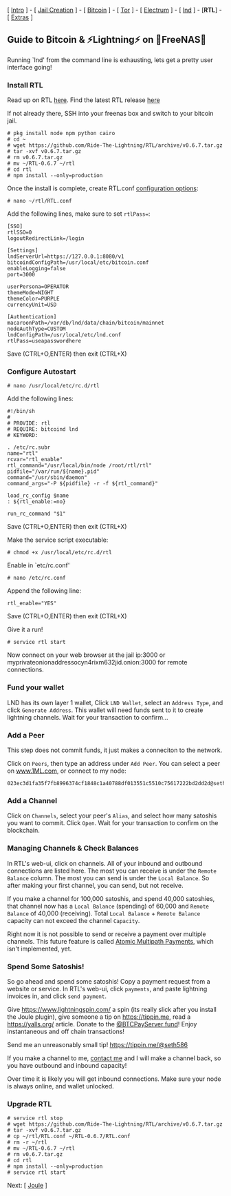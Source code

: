 [ [Intro](README.md) ] - [ [Jail Creation](freenas_1_jail_creation.md) ] - [ [Bitcoin](freenas_2_bitcoin.md) ] - [ [Tor](freenas_3_tor.md) ] - [ [Electrum](freenas_4_electrum.md) ] - [ [lnd](freenas_5_lnd.md) ] - [**RTL**] - [ [Extras](extras.md) ]

## Guide to ₿itcoin & ⚡Lightning️⚡ on 🦈FreeNAS🦈

Running `lnd' from the command line is exhausting, lets get a pretty user interface going!

### Install RTL
Read up on RTL [here](https://github.com/ShahanaFarooqui/RTL). Find the latest RTL release [here](https://github.com/ShahanaFarooqui/RTL/releases)

If not already there, SSH into your freenas box and switch to your bitcoin jail.

```
# pkg install node npm python cairo
# cd ~
# wget https://github.com/Ride-The-Lightning/RTL/archive/v0.6.7.tar.gz
# tar -xvf v0.6.7.tar.gz
# rm v0.6.7.tar.gz
# mv ~/RTL-0.6.7 ~/rtl
# cd rtl
# npm install --only=production
```
Once the install is complete, create RTL.conf [configuration options](https://github.com/Ride-The-Lightning/RTL/blob/master/docs/Application_configurations):
```
# nano ~/rtl/RTL.conf
```
Add the following lines, make sure to set `rtlPass=`:
```
[SSO]
rtlSSO=0
logoutRedirectLink=/login

[Settings]
lndServerUrl=https://127.0.0.1:8080/v1
bitcoindConfigPath=/usr/local/etc/bitcoin.conf
enableLogging=false
port=3000

userPersona=OPERATOR
themeMode=NIGHT
themeColor=PURPLE
currencyUnit=USD

[Authentication]
macaroonPath=/var/db/lnd/data/chain/bitcoin/mainnet
nodeAuthType=CUSTOM
lndConfigPath=/usr/local/etc/lnd.conf
rtlPass=useapasswordhere

```
Save (CTRL+O,ENTER) then exit (CTRL+X)

### Configure Autostart
```
# nano /usr/local/etc/rc.d/rtl
```
Add the following lines:
```
#!/bin/sh
#
# PROVIDE: rtl
# REQUIRE: bitcoind lnd
# KEYWORD:

. /etc/rc.subr
name="rtl"
rcvar="rtl_enable"
rtl_command="/usr/local/bin/node /root/rtl/rtl"
pidfile="/var/run/${name}.pid"
command="/usr/sbin/daemon"
command_args="-P ${pidfile} -r -f ${rtl_command}"

load_rc_config $name
: ${rtl_enable:=no}

run_rc_command "$1"
```
Save (CTRL+O,ENTER) then exit (CTRL+X)

Make the service script executable:
```
# chmod +x /usr/local/etc/rc.d/rtl
```
Enable in `etc/rc.conf'
```
# nano /etc/rc.conf
```
Append the following line:
```
rtl_enable="YES"
```
Save (CTRL+O,ENTER) then exit (CTRL+X)

Give it a run!
```
# service rtl start
```

Now connect on your web browser at the jail ip:3000 or myprivateonionaddressocyn4rixm632jid.onion:3000 for remote connections.

### Fund your wallet
LND has its own layer 1 wallet, Click `LND Wallet`, select an `Address Type`, and click `Generate Address`. This wallet will need funds sent to it to create lightning channels. Wait for your transaction to confirm...

### Add a Peer
This step does not commit funds, it just makes a conneciton to the network.

Click on `Peers`, then type an address under `Add Peer`. You can select a peer on www.1ML.com, or connect to my node:
```
023ec3d1fa35f7fb8996374cf1848c1a40788df013551c5510c75617222bd2dd2d@sethnetppzp4diqkclzql5bzsb2rtug74q7yfkuxfcbkpjklniieltid.onion:9735
```

### Add a Channel
Click on `Channels`, select your peer's `Alias`, and select how many satoshis you want to commit. Click `Open`. Wait for your transaction to confirm on the blockchain.

### Managing Channels & Check Balances
In RTL's web-ui, click on channels. All of your inbound and outbound connections are listed here. The most you can receive is under the `Remote Balance` column. The most you can send is under the `Local Balance`. So after making your first channel, you can send, but not receive.

If you make a channel for 100,000 satoshis, and spend 40,000 satoshies, that channel now has a `Local Balance` (spending) of 60,000 and `Remote Balance` of 40,000 (receiving). Total `Local Balance` + `Remote Balance` capacity can not exceed the channel `Capacity`.

Right now it is not possible to send or receive a payment over multiple channels. This future feature is called [Atomic Multipath Payments](https://medium.com/coinmonks/specific-fee-routing-for-multi-path-payments-in-lightning-networks-b0e662c79819), which isn't implemented, yet.

### Spend Some Satoshis!
So go ahead and spend some satoshis! Copy a payment request from a website or service. In RTL's web-ui, click `payments`, and paste lightning invoices in, and click `send payment`.

Give https://www.lightningspin.com/ a spin (its really slick after you install the Joule plugin), give someone a tip on https://tippin.me, read a https://yalls.org/ article. Donate to the [@BTCPayServer fund](https://t.co/FbCF1rtPvY)! Enjoy instantaneous and off chain transactions!

Send me an unreasonably small tip! 
https://tippin.me/@seth586

If you make a channel to me, [contact me](README.md) and I will make a channel back, so you have outbound and inbound capacity!

Over time it is likely you will get inbound connections. Make sure your node is always online, and wallet unlocked.

### Upgrade RTL

```
# service rtl stop
# wget https://github.com/Ride-The-Lightning/RTL/archive/v0.6.7.tar.gz
# tar -xvf v0.6.7.tar.gz
# cp ~/rtl/RTL.conf ~/RTL-0.6.7/RTL.conf
# rm -r ~/rtl
# mv ~/RTL-0.6.7 ~/rtl
# rm v0.6.7.tar.gz
# cd rtl
# npm install --only=production
# service rtl start
```


Next: [ [Joule](freenas_7_joule.md) ]
